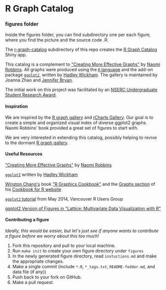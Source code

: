 R Graph Catalog
===============

### figures folder
Inside the figures folder, you can find subdirectory one per each figure, where you find the picture and the source code .R.  

The [r-graph-catalog](r-graph-catalog) subdirectory of this repo creates the [R Graph Catalog](http://shinyapps.stat.ubc.ca/r-graph-catalog/) Shiny app.

This catalog is a complement to ["Creating More Effective Graphs"](http://www.amazon.com/Creating-Effective-Graphs-Naomi-Robbins/dp/0985911123) by [Naomi Robbins](http://www.nbr-graphs.com). All graphs were produced using the [`R` language](http://www.r-project.org) and the add-on package [`ggplot2`](http://ggplot2.org), written by [Hadley Wickham](http://hadley.github.io). The gallery is maintained by Joanna Zhao and [Jennifer Bryan](http://www.stat.ubc.ca/~jenny/).

The initial work on this project was facilitated by an [NSERC Undergraduate Student Research Award](http://www.nserc-crsng.gc.ca/students-etudiants/ug-pc/usra-brpc_eng.asp).

#### Inspiration

We are inspired by the [R graph gallery](http://rgraphgallery.blogspot.ca) and [rCharts Gallery](http://rcharts.io/gallery/). Our goal is to create a simple and organized visual index of diverse ggplot2 graphs. Naomi Robbins' book provided a great set of figures to start with.

We are very interested in extending this catalog, possibly helping to revive to the dormant [R graph gallery](http://rgraphgallery.blogspot.ca).

#### Useful Resources

["Creating More Effective Graphs"](http://www.amazon.com/Creating-Effective-Graphs-Naomi-Robbins/dp/0985911123) by [Naomi Robbins](http://www.nbr-graphs.com)

[`ggplot2`](http://ggplot2.org) written by [Hadley Wickham](http://hadley.github.io)

[Winston Chang's](https://github.com/wch) book ["R Graphics Cookbook"](http://shop.oreilly.com/product/0636920023135.do) and the [Graphs section](http://www.cookbook-r.com/Graphs/) of his [Cookbook for R website](http://www.cookbook-r.com/)

[`ggplot2` tutorial](https://github.com/jennybc/ggplot2-tutorial) from May 2014, Vancouver R Users Group

[ggplot2 Version of Figures in "Lattice: Multivariate Data Visualization with R"](http://learnr.wordpress.com/2009/08/26/ggplot2-version-of-figures-in-lattice-multivariate-data-visualization-with-r-final-part/)

#### Contributing a figure

*Ideally, this would be easier, but let's just see if anyone wants to contribute a figure before we worry about this too much!*

1. Fork this repository and pull to your local machine.
2. Run `make init` to create your own figure directory under `figures`
3. In the newly generated figure directory, read `instuctions.md` and make the appropriate changes.
4. Make a single commit (include `*.R`, `*_tags.txt`, `README-fodder.md`, and data file (if any))
5. Push back to your fork on GitHub.
6. Make a pull request.

